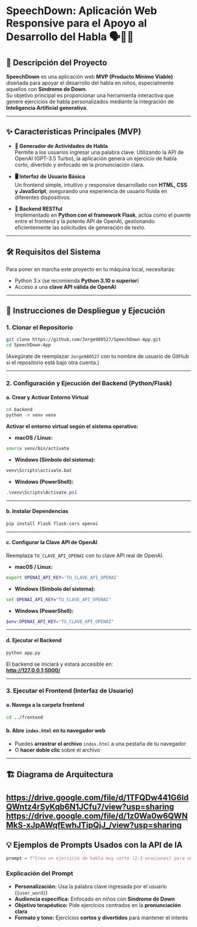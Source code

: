 # SpeechDown: Aplicación Web Responsive para el Apoyo al Desarrollo del Habla 🗣️👶📝

## 📘 Descripción del Proyecto

**SpeechDown** es una aplicación web **MVP (Producto Mínimo Viable)** diseñada para apoyar el desarrollo del habla en niños, especialmente aquellos con **Síndrome de Down**.  
Su objetivo principal es proporcionar una herramienta interactiva que genere ejercicios de habla personalizados mediante la integración de **Inteligencia Artificial generativa**.

---

## ✨ Características Principales (MVP)

- **🎤 Generador de Actividades de Habla**  
  Permite a los usuarios ingresar una palabra clave. Utilizando la API de OpenAI (GPT-3.5 Turbo), la aplicación genera un ejercicio de habla corto, divertido y enfocado en la pronunciación clara.

- **🖥️ Interfaz de Usuario Básica**  
  Un frontend simple, intuitivo y responsive desarrollado con **HTML, CSS y JavaScript**, asegurando una experiencia de usuario fluida en diferentes dispositivos.

- **🔌 Backend RESTful**  
  Implementado en **Python con el framework Flask**, actúa como el puente entre el frontend y la potente API de OpenAI, gestionando eficientemente las solicitudes de generación de texto.

---

## 🛠️ Requisitos del Sistema

Para poner en marcha este proyecto en tu máquina local, necesitarás:

- Python 3.x (se recomienda **Python 3.10 o superior**)
- Acceso a una **clave API válida de OpenAI**

---

## 🚀 Instrucciones de Despliegue y Ejecución

### 1. Clonar el Repositorio

```bash
git clone https://github.com/Jorge980527/SpeechDown-App.git
cd SpeechDown-App
```

(Asegúrate de reemplazar `Jorge980527` con tu nombre de usuario de GitHub si el repositorio está bajo otra cuenta.)

---

### 2. Configuración y Ejecución del Backend (Python/Flask)

#### a. Crear y Activar Entorno Virtual

```bash
cd backend
python -m venv venv
```

**Activar el entorno virtual según el sistema operativo:**

- **macOS / Linux:**

```bash
source venv/bin/activate
```

- **Windows (Símbolo del sistema):**

```cmd
venv\Scripts\activate.bat
```

- **Windows (PowerShell):**

```powershell
.\venv\Scripts\Activate.ps1
```

---

#### b. Instalar Dependencias

```bash
pip install Flask flask-cors openai
```

---

#### c. Configurar la Clave API de OpenAI

Reemplaza `TU_CLAVE_API_OPENAI` con tu clave API real de OpenAI.

- **macOS / Linux:**

```bash
export OPENAI_API_KEY='TU_CLAVE_API_OPENAI'
```

- **Windows (Símbolo del sistema):**

```cmd
set OPENAI_API_KEY="TU_CLAVE_API_OPENAI"
```

- **Windows (PowerShell):**

```powershell
$env:OPENAI_API_KEY="TU_CLAVE_API_OPENAI"
```

---

#### d. Ejecutar el Backend

```bash
python app.py
```

El backend se iniciará y estará accesible en:  
**http://127.0.0.1:5000/**

---

### 3. Ejecutar el Frontend (Interfaz de Usuario)

#### a. Navega a la carpeta frontend

```bash
cd ../frontend
```

#### b. Abre `index.html` en tu navegador web

- Puedes **arrastrar el archivo** `index.html` a una pestaña de tu navegador  
- O **hacer doble clic** sobre el archivo

---

## 🏗️ Diagrama de Arquitectura

https://drive.google.com/file/d/1TFQDw441G6IdQWntz4rSyKqb6N1JCfu7/view?usp=sharing
https://drive.google.com/file/d/1z0Wa0w6QWNMkS-xJpAWqfEwhJTipQjJ_/view?usp=sharing
---

## 💡 Ejemplos de Prompts Usados con la API de IA

```python
prompt = f"Crea un ejercicio de habla muy corto (2-3 oraciones) para un niño con Síndrome de Down usando la palabra '{user_word}'. Enfócate en la pronunciación clara y hazlo divertido."
```

### Explicación del Prompt

- **Personalización:** Usa la palabra clave ingresada por el usuario (`{user_word}`)
- **Audiencia específica:** Enfocado en niños con **Síndrome de Down**
- **Objetivo terapéutico:** Pide ejercicios centrados en la **pronunciación clara**
- **Formato y tono:** Ejercicios **cortos y divertidos** para mantener el interés




